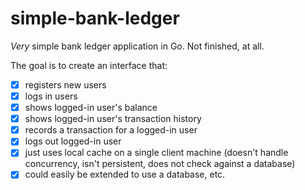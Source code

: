 # simple-bank-ledger

*Very* simple bank ledger application in Go. Not finished, at all.

The goal is to create an interface that:

- [x] registers new users
- [x] logs in users
- [x] shows logged-in user's balance
- [x] shows logged-in user's transaction history
- [x] records a transaction for a logged-in user
- [x] logs out logged-in user
- [x] just uses local cache on a single client machine (doesn't handle concurrency, isn't persistent, does not check against a database)
- [x] could easily be extended to use a database, etc.
